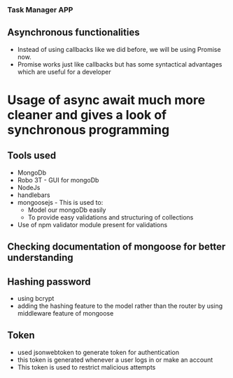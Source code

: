 ### Task Manager APP

## Asynchronous functionalities

- Instead of using callbacks like we did before, we will be using Promise now.
- Promise works just like callbacks but has some syntactical advantages which are useful for a developer

# Usage of async await much more cleaner and gives a look of synchronous programming

## Tools used

- MongoDb
- Robo 3T - GUI for mongoDb
- NodeJs
- handlebars
- mongoosejs - This is used to:
  - Model our mongoDb easily
  - To provide easy validations and structuring of collections
- Use of npm validator module present for validations

## Checking documentation of mongoose for better understanding

## Hashing password

- using bcrypt
- adding the hashing feature to the model rather than the router by using middleware feature of mongoose

## Token

- used jsonwebtoken to generate token for authentication
- this token is generated whenever a user logs in or make an account
- This token is used to restrict malicious attempts

